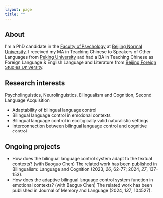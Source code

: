 ```yaml
---
layout: page
title: ""
---
```

## About
I'm a PhD candidate in the [Faculty of Psychology](https://psych.bnu.edu.cn) at [Beijing Normal University](https://en.wikipedia.org/wiki/Beijing_Normal_University). 
I received my MA in Teaching Chinese to Speakers of Other Languages from [Peking University](https://en.wikipedia.org/wiki/Peking_University) and had a BA in Teaching Chinese as Foreign Language & English Language and Literature from [Beijing Foreign Studies University](https://en.wikipedia.org/wiki/Beijing_Foreign_Studies_University).

## Research interests
Psycholinguistics, Neurolinguistics, Bilingualism and Cognition, Second Language Acquisition
- Adaptability of bilingual language control
- Bilingual language control in emotional contexts
- Bilingual language control in ecologically valid naturalistic settings
- Interconnection between bilingual language control and cognitive control

## Ongoing projects 
- How does the bilingual language control system adapt to the textual contexts? (with Baoguo Chen)
  The related work has been published in Bilingualism: Language and Cognition (2023, *26*, 62-77; 2024, *27*, 137-153).
- How does the adaptive bilingual language control system function in emotional contexts? (with Baoguo Chen)
  The related work has been published in Journal of Memory and Language (2024, *137*, 104527).
